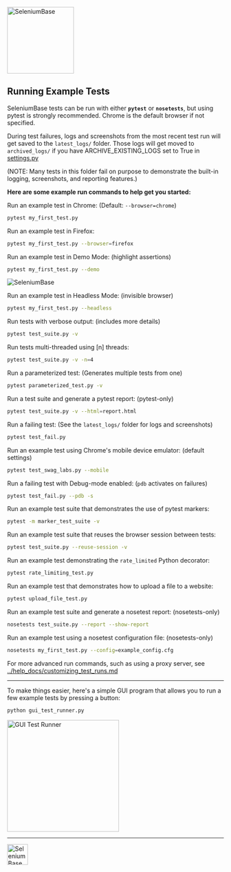 [<img src="https://cdn2.hubspot.net/hubfs/100006/images/sb_logo_dg.png" title="SeleniumBase" align="center" height="155">](https://github.com/seleniumbase/SeleniumBase/blob/master/README.md)

## Running Example Tests

SeleniumBase tests can be run with either **``pytest``** or **``nosetests``**, but using pytest is strongly recommended. Chrome is the default browser if not specified.

During test failures, logs and screenshots from the most recent test run will get saved to the ``latest_logs/`` folder. Those logs will get moved to ``archived_logs/`` if you have ARCHIVE_EXISTING_LOGS set to True in [settings.py](https://github.com/seleniumbase/SeleniumBase/blob/master/seleniumbase/config/settings.py)

(NOTE: Many tests in this folder fail on purpose to demonstrate the built-in logging, screenshots, and reporting features.)

**Here are some example run commands to help get you started:**

Run an example test in Chrome: (Default: ``--browser=chrome``)
```bash
pytest my_first_test.py
```

Run an example test in Firefox:
```bash
pytest my_first_test.py --browser=firefox
```

Run an example test in Demo Mode: (highlight assertions)
```bash
pytest my_first_test.py --demo
```
<img src="https://cdn2.hubspot.net/hubfs/100006/images/my_first_test_gif.gif" title="SeleniumBase"><br />

Run an example test in Headless Mode: (invisible browser)
```bash
pytest my_first_test.py --headless
```

Run tests with verbose output: (includes more details)
```bash
pytest test_suite.py -v
```

Run tests multi-threaded using [n] threads:
```bash
pytest test_suite.py -v -n=4
```

Run a parameterized test: (Generates multiple tests from one)
```bash
pytest parameterized_test.py -v
```

Run a test suite and generate a pytest report: (pytest-only)
```bash
pytest test_suite.py -v --html=report.html
```

Run a failing test: (See the ``latest_logs/`` folder for logs and screenshots)
```bash
pytest test_fail.py
```

Run an example test using Chrome's mobile device emulator: (default settings)
```bash
pytest test_swag_labs.py --mobile
```

Run a failing test with Debug-mode enabled: (``pdb`` activates on failures)
```bash
pytest test_fail.py --pdb -s
```

Run an example test suite that demonstrates the use of pytest markers:
```bash
pytest -m marker_test_suite -v
```

Run an example test suite that reuses the browser session between tests:
```bash
pytest test_suite.py --reuse-session -v
```

Run an example test demonstrating the ``rate_limited`` Python decorator:
```bash
pytest rate_limiting_test.py
```

Run an example test that demonstrates how to upload a file to a website:
```bash
pytest upload_file_test.py
```

Run an example test suite and generate a nosetest report: (nosetests-only)
```bash
nosetests test_suite.py --report --show-report
```

Run an example test using a nosetest configuration file: (nosetests-only)
```bash
nosetests my_first_test.py --config=example_config.cfg
```

For more advanced run commands, such as using a proxy server, see [../help_docs/customizing_test_runs.md](https://github.com/seleniumbase/SeleniumBase/blob/master/help_docs/customizing_test_runs.md)

--------

To make things easier, here's a simple GUI program that allows you to run a few example tests by pressing a button:

```bash
python gui_test_runner.py
```
<img src="https://cdn2.hubspot.net/hubfs/100006/images/gui_test_runner_py.png" title="GUI Test Runner" height="260">

--------

[<img src="https://cdn2.hubspot.net/hubfs/100006/images/super_logo_n.png" title="SeleniumBase" height="48">](https://github.com/seleniumbase/SeleniumBase/blob/master/README.md)

